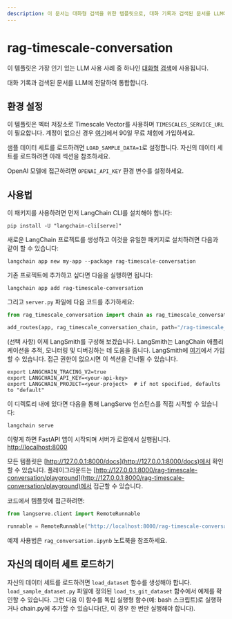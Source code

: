 ```yaml
---
description: 이 문서는 대화형 검색을 위한 템플릿으로, 대화 기록과 검색된 문서를 LLM에 전달하여 통합하는 방법을 설명합니다.
---
```


# rag-timescale-conversation

이 템플릿은 가장 인기 있는 LLM 사용 사례 중 하나인 [대화형](https://python.langchain.com/docs/expression_language/cookbook/retrieval#conversational-retrieval-chain) [검색](https://python.langchain.com/docs/use_cases/question_answering/)에 사용됩니다.

대화 기록과 검색된 문서를 LLM에 전달하여 통합합니다.

## 환경 설정

이 템플릿은 벡터 저장소로 Timescale Vector를 사용하며 `TIMESCALES_SERVICE_URL`이 필요합니다. 계정이 없으신 경우 [여기](https://console.cloud.timescale.com/signup?utm_campaign=vectorlaunch&utm_source=langchain&utm_medium=referral)에서 90일 무료 체험에 가입하세요.

샘플 데이터 세트를 로드하려면 `LOAD_SAMPLE_DATA=1`로 설정합니다. 자신의 데이터 세트를 로드하려면 아래 섹션을 참조하세요.

OpenAI 모델에 접근하려면 `OPENAI_API_KEY` 환경 변수를 설정하세요.

## 사용법

이 패키지를 사용하려면 먼저 LangChain CLI를 설치해야 합니다:

```shell
pip install -U "langchain-cli[serve]"
```


새로운 LangChain 프로젝트를 생성하고 이것을 유일한 패키지로 설치하려면 다음과 같이 할 수 있습니다:

```shell
langchain app new my-app --package rag-timescale-conversation
```


기존 프로젝트에 추가하고 싶다면 다음을 실행하면 됩니다:

```shell
langchain app add rag-timescale-conversation
```


그리고 `server.py` 파일에 다음 코드를 추가하세요:
```python
from rag_timescale_conversation import chain as rag_timescale_conversation_chain

add_routes(app, rag_timescale_conversation_chain, path="/rag-timescale_conversation")
```


(선택 사항) 이제 LangSmith를 구성해 보겠습니다.
LangSmith는 LangChain 애플리케이션을 추적, 모니터링 및 디버깅하는 데 도움을 줍니다.
LangSmith에 [여기](https://smith.langchain.com/)에서 가입할 수 있습니다.
접근 권한이 없으시면 이 섹션을 건너뛸 수 있습니다.

```shell
export LANGCHAIN_TRACING_V2=true
export LANGCHAIN_API_KEY=<your-api-key>
export LANGCHAIN_PROJECT=<your-project>  # if not specified, defaults to "default"
```


이 디렉토리 내에 있다면 다음을 통해 LangServe 인스턴스를 직접 시작할 수 있습니다:

```shell
langchain serve
```


이렇게 하면 FastAPI 앱이 시작되며 서버가 로컬에서 실행됩니다.
[http://localhost:8000](http://localhost:8000)

모든 템플릿은 [http://127.0.0.1:8000/docs](http://127.0.0.1:8000/docs)에서 확인할 수 있습니다.
플레이그라운드는 [http://127.0.0.1:8000/rag-timescale-conversation/playground](http://127.0.0.1:8000/rag-timescale-conversation/playground)에서 접근할 수 있습니다.

코드에서 템플릿에 접근하려면:

```python
from langserve.client import RemoteRunnable

runnable = RemoteRunnable("http://localhost:8000/rag-timescale-conversation")
```


예제 사용법은 `rag_conversation.ipynb` 노트북을 참조하세요.

## 자신의 데이터 세트 로드하기

자신의 데이터 세트를 로드하려면 `load_dataset` 함수를 생성해야 합니다. `load_sample_dataset.py` 파일에 정의된 `load_ts_git_dataset` 함수에서 예제를 확인할 수 있습니다. 그런 다음 이 함수를 독립 실행형 함수(예: bash 스크립트)로 실행하거나 chain.py에 추가할 수 있습니다(단, 이 경우 한 번만 실행해야 합니다).